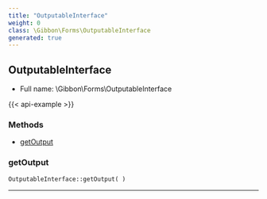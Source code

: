 ```yaml
---
title: "OutputableInterface"
weight: 0
class: \Gibbon\Forms\OutputableInterface
generated: true
---
```


## OutputableInterface





* Full name: \Gibbon\Forms\OutputableInterface

{{< api-example >}} 



### Methods

- [getOutput](#getoutput)




### getOutput



```php
OutputableInterface::getOutput( )
```









---

